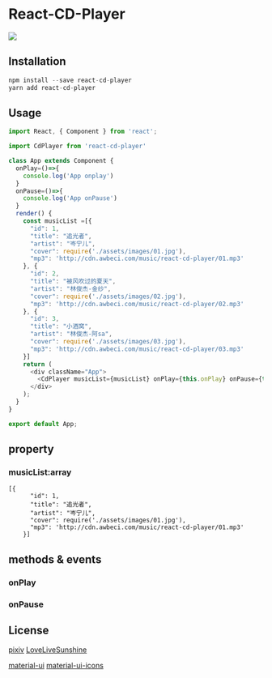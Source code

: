 # React-CD-Player

![](http://cdn.awbeci.com/images/awbeci-xyz/blog/intro1.png)

## Installation

```js
npm install --save react-cd-player
yarn add react-cd-player
```

## Usage

```js
import React, { Component } from 'react';

import CdPlayer from 'react-cd-player'

class App extends Component {
  onPlay=()=>{
    console.log('App onplay')
  }
  onPause=()=>{
    console.log('App onPause')
  }
  render() {
    const musicList =[{
      "id": 1,
      "title": "追光者",
      "artist": "岑宁儿",
      "cover": require('./assets/images/01.jpg'),
      "mp3": 'http://cdn.awbeci.com/music/react-cd-player/01.mp3'
    }, {
      "id": 2,
      "title": "被风吹过的夏天",
      "artist": "林俊杰-金纱",
      "cover": require('./assets/images/02.jpg'),
      "mp3": 'http://cdn.awbeci.com/music/react-cd-player/02.mp3'
    }, {
      "id": 3,
      "title": "小酒窝",
      "artist": "林俊杰-阿sa",
      "cover": require('./assets/images/03.jpg'),
      "mp3": 'http://cdn.awbeci.com/music/react-cd-player/03.mp3'
    }]
    return (
      <div className="App">
        <CdPlayer musicList={musicList} onPlay={this.onPlay} onPause={this.onPause}/>
      </div>
    );
  }
}

export default App;


```
## property

### musicList:array

```
[{
      "id": 1,
      "title": "追光者",
      "artist": "岑宁儿",
      "cover": require('./assets/images/01.jpg'),
      "mp3": 'http://cdn.awbeci.com/music/react-cd-player/01.mp3'
    }]
```

## methods & events

### onPlay

### onPause

## License

[pixiv](https://github.com/LoveLiveSunshine/pixiv.moe)
[LoveLiveSunshine](https://github.com/LoveLiveSunshine/LoveLiveSunshine.github.io)

[material-ui](https://github.com/callemall/material-ui)
[material-ui-icons](https://github.com/MODX-Club/material-ui-icons)